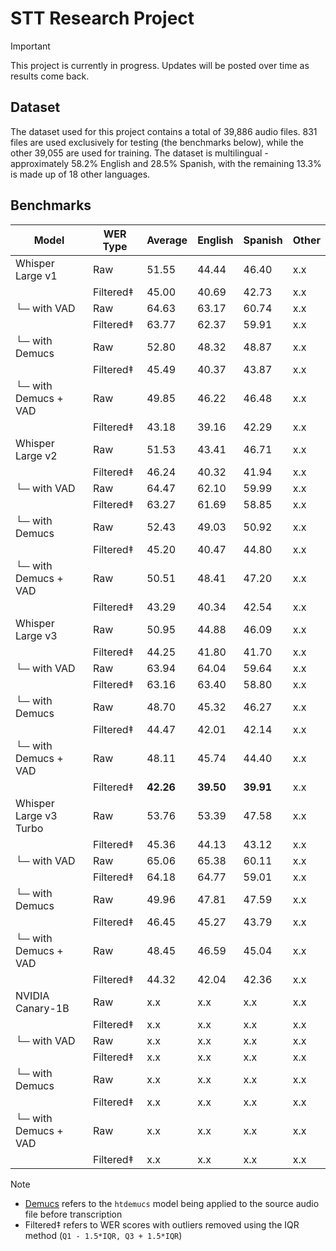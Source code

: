 # STT Research Project

> [!IMPORTANT]  
> This project is currently in progress. Updates will be posted over time as results come back.

## Dataset

The dataset used for this project contains a total of 39,886 audio files. 831 files are used exclusively for testing (the benchmarks below), while the other 39,055 are used for training. The dataset is multilingual - approximately 58.2% English and 28.5% Spanish, with the remaining 13.3% is made up of 18 other languages.

## Benchmarks

| Model                  | WER Type  | Average   | English   | Spanish   | Other |
| ---------------------- | --------- | --------- | --------- | --------- | ----- |
| Whisper Large v1       | Raw       | 51.55     | 44.44     | 46.40     | x.x   |
|                        | Filtered‡ | 45.00     | 40.69     | 42.73     | x.x   |
| └─ with VAD            | Raw       | 64.63     | 63.17     | 60.74     | x.x   |
|                        | Filtered‡ | 63.77     | 62.37     | 59.91     | x.x   |
| └─ with Demucs         | Raw       | 52.80     | 48.32     | 48.87     | x.x   |
|                        | Filtered‡ | 45.49     | 40.37     | 43.87     | x.x   |
| └─ with Demucs + VAD   | Raw       | 49.85     | 46.22     | 46.48     | x.x   |
|                        | Filtered‡ | 43.18     | 39.16     | 42.29     | x.x   |
| Whisper Large v2       | Raw       | 51.53     | 43.41     | 46.71     | x.x   |
|                        | Filtered‡ | 46.24     | 40.32     | 41.94     | x.x   |
| └─ with VAD            | Raw       | 64.47     | 62.10     | 59.99     | x.x   |
|                        | Filtered‡ | 63.27     | 61.69     | 58.85     | x.x   |
| └─ with Demucs         | Raw       | 52.43     | 49.03     | 50.92     | x.x   |
|                        | Filtered‡ | 45.20     | 40.47     | 44.80     | x.x   |
| └─ with Demucs + VAD   | Raw       | 50.51     | 48.41     | 47.20     | x.x   |
|                        | Filtered‡ | 43.29     | 40.34     | 42.54     | x.x   |
| Whisper Large v3       | Raw       | 50.95     | 44.88     | 46.09     | x.x   |
|                        | Filtered‡ | 44.25     | 41.80     | 41.70     | x.x   |
| └─ with VAD            | Raw       | 63.94     | 64.04     | 59.64     | x.x   |
|                        | Filtered‡ | 63.16     | 63.40     | 58.80     | x.x   |
| └─ with Demucs         | Raw       | 48.70     | 45.32     | 46.27     | x.x   |
|                        | Filtered‡ | 44.47     | 42.01     | 42.14     | x.x   |
| └─ with Demucs + VAD   | Raw       | 48.11     | 45.74     | 44.40     | x.x   |
|                        | Filtered‡ | **42.26** | **39.50** | **39.91** | x.x   |
| Whisper Large v3 Turbo | Raw       | 53.76     | 53.39     | 47.58     | x.x   |
|                        | Filtered‡ | 45.36     | 44.13     | 43.12     | x.x   |
| └─ with VAD            | Raw       | 65.06     | 65.38     | 60.11     | x.x   |
|                        | Filtered‡ | 64.18     | 64.77     | 59.01     | x.x   |
| └─ with Demucs         | Raw       | 49.96     | 47.81     | 47.59     | x.x   |
|                        | Filtered‡ | 46.45     | 45.27     | 43.79     | x.x   |
| └─ with Demucs + VAD   | Raw       | 48.45     | 46.59     | 45.04     | x.x   |
|                        | Filtered‡ | 44.32     | 42.04     | 42.36     | x.x   |
| NVIDIA Canary-1B       | Raw       | x.x       | x.x       | x.x       | x.x   |
|                        | Filtered‡ | x.x       | x.x       | x.x       | x.x   |
| └─ with VAD            | Raw       | x.x       | x.x       | x.x       | x.x   |
|                        | Filtered‡ | x.x       | x.x       | x.x       | x.x   |
| └─ with Demucs         | Raw       | x.x       | x.x       | x.x       | x.x   |
|                        | Filtered‡ | x.x       | x.x       | x.x       | x.x   |
| └─ with Demucs + VAD   | Raw       | x.x       | x.x       | x.x       | x.x   |
|                        | Filtered‡ | x.x       | x.x       | x.x       | x.x   |


> [!NOTE]
> - [Demucs](https://github.com/adefossez/demucs) refers to the `htdemucs` model being applied to the source audio file before transcription
> - Filtered‡ refers to WER scores with outliers removed using the IQR method (`Q1 - 1.5*IQR, Q3 + 1.5*IQR`)
